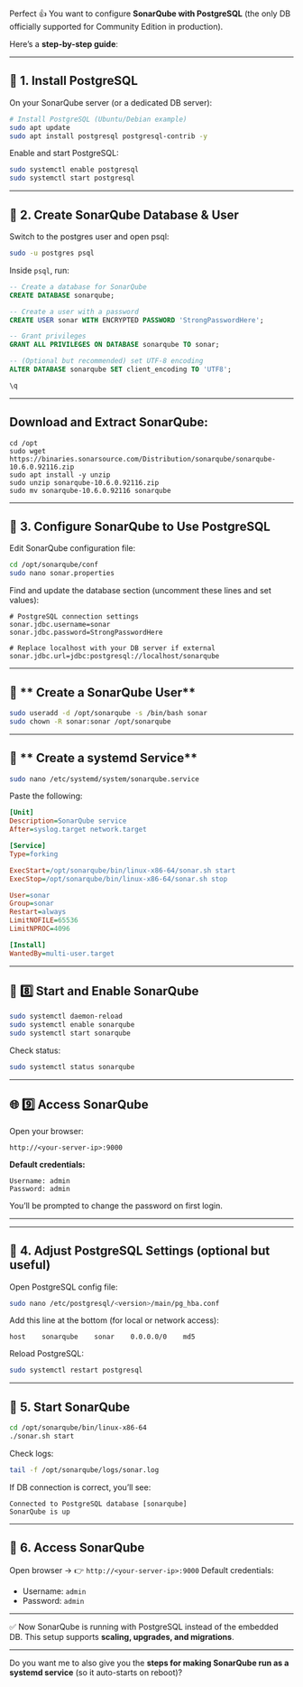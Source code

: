 Perfect 👍 You want to configure **SonarQube with PostgreSQL** (the only DB officially supported for Community Edition in production).

Here’s a **step-by-step guide**:

---

## 🔹 1. Install PostgreSQL

On your SonarQube server (or a dedicated DB server):

```bash
# Install PostgreSQL (Ubuntu/Debian example)
sudo apt update
sudo apt install postgresql postgresql-contrib -y
```

Enable and start PostgreSQL:

```bash
sudo systemctl enable postgresql
sudo systemctl start postgresql
```

---

## 🔹 2. Create SonarQube Database & User

Switch to the postgres user and open psql:

```bash
sudo -u postgres psql
```

Inside `psql`, run:

```sql
-- Create a database for SonarQube
CREATE DATABASE sonarqube;

-- Create a user with a password
CREATE USER sonar WITH ENCRYPTED PASSWORD 'StrongPasswordHere';

-- Grant privileges
GRANT ALL PRIVILEGES ON DATABASE sonarqube TO sonar;

-- (Optional but recommended) set UTF-8 encoding
ALTER DATABASE sonarqube SET client_encoding TO 'UTF8';

\q
```

---

## Download and Extract SonarQube:
```
cd /opt
sudo wget https://binaries.sonarsource.com/Distribution/sonarqube/sonarqube-10.6.0.92116.zip
sudo apt install -y unzip
sudo unzip sonarqube-10.6.0.92116.zip
sudo mv sonarqube-10.6.0.92116 sonarqube
```

---
## 🔹 3. Configure SonarQube to Use PostgreSQL

Edit SonarQube configuration file:

```bash
cd /opt/sonarqube/conf
sudo nano sonar.properties
```

Find and update the database section (uncomment these lines and set values):

```properties
# PostgreSQL connection settings
sonar.jdbc.username=sonar
sonar.jdbc.password=StrongPasswordHere

# Replace localhost with your DB server if external
sonar.jdbc.url=jdbc:postgresql://localhost/sonarqube
```
---
## 👤 ** Create a SonarQube User**

```bash
sudo useradd -d /opt/sonarqube -s /bin/bash sonar
sudo chown -R sonar:sonar /opt/sonarqube
```

---

## 🧠 ** Create a systemd Service**

```bash
sudo nano /etc/systemd/system/sonarqube.service
```

Paste the following:

```ini
[Unit]
Description=SonarQube service
After=syslog.target network.target

[Service]
Type=forking

ExecStart=/opt/sonarqube/bin/linux-x86-64/sonar.sh start
ExecStop=/opt/sonarqube/bin/linux-x86-64/sonar.sh stop

User=sonar
Group=sonar
Restart=always
LimitNOFILE=65536
LimitNPROC=4096

[Install]
WantedBy=multi-user.target
```

---

## 🚀 **8️⃣ Start and Enable SonarQube**

```bash
sudo systemctl daemon-reload
sudo systemctl enable sonarqube
sudo systemctl start sonarqube
```

Check status:

```bash
sudo systemctl status sonarqube
```

---

## 🌐 **9️⃣ Access SonarQube**

Open your browser:

```
http://<your-server-ip>:9000
```

**Default credentials:**

```
Username: admin
Password: admin
```

You’ll be prompted to change the password on first login.

---
---

## 🔹 4. Adjust PostgreSQL Settings (optional but useful)

Open PostgreSQL config file:

```bash
sudo nano /etc/postgresql/<version>/main/pg_hba.conf
```

Add this line at the bottom (for local or network access):

```
host    sonarqube    sonar    0.0.0.0/0    md5
```

Reload PostgreSQL:

```bash
sudo systemctl restart postgresql
```

---

## 🔹 5. Start SonarQube

```bash
cd /opt/sonarqube/bin/linux-x86-64
./sonar.sh start
```

Check logs:

```bash
tail -f /opt/sonarqube/logs/sonar.log
```

If DB connection is correct, you’ll see:

```
Connected to PostgreSQL database [sonarqube]
SonarQube is up
```

---

## 🔹 6. Access SonarQube

Open browser →
👉 `http://<your-server-ip>:9000`
Default credentials:

* Username: `admin`
* Password: `admin`

---

✅ Now SonarQube is running with PostgreSQL instead of the embedded DB.
This setup supports **scaling, upgrades, and migrations**.

---

Do you want me to also give you the **steps for making SonarQube run as a systemd service** (so it auto-starts on reboot)?
 
